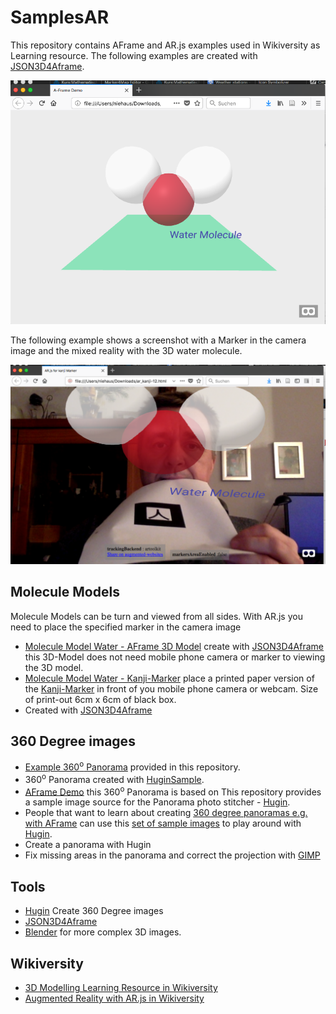 # SamplesAR
This repository contains AFrame and AR.js examples used in Wikiversity as Learning resource. The following examples are created with [JSON3D4Aframe](https://niebert.github.io/JSON3D4Aframe/index.html).

![AFrame Example](images/water_molecule_aframe.png)

The following example shows a screenshot with a Marker in the camera image and the mixed reality with the 3D water molecule. 

![AR.js Kanji Marker Example](images/water_molecule_kanji.png)

## Molecule Models
Molecule Models can be turn and viewed from all sides. With AR.js you need to place the specified marker in the camera image
* [Molecule Model Water - AFrame 3D Model](https://niebert.github.io/SampleAR/water_aframe.html) create with [JSON3D4Aframe](https://niebert.github.io/JSON3D4Aframe/index.html) this 3D-Model does not need mobile phone camera or marker to viewing the 3D model.
* [Molecule Model Water - Kanji-Marker](https://niebert.github.io/SampleAR/water_hiro.html) place a printed paper version of the  [Kanji-Marker](https://github.com/artoolkit/artoolkit5/blob/master/doc/patterns/Kanji%20pattern.pdf) in front of you mobile phone camera or webcam. Size of print-out 6cm x 6cm of black box.
* Created with [JSON3D4Aframe](https://niebert.github.io/JSON3D4Aframe)

## 360 Degree images
* [Example 360<sup>o</sup> Panorama](https://niebert.gihub.io/SampleAR/durlach_saumarkt.html) provided in this repository.
* 360<sup>o</sup> Panorama created with [HuginSample](https://www.github.com/niebert/HuginSample).
* [AFrame Demo]() this 360<sup>o</sup> Panorama is based on
This repository provides a sample image source for the Panorama photo stitcher - [Hugin](http://hugin.sourceforge.net/download/).
* People that want to learn about creating [360 degree panoramas e.g. with AFrame](https://aframe.io/examples/showcase/sky/) can use this [set of sample images](https://github.com/niebert/HuginSample/archive/master.zip) to play around with [Hugin](http://hugin.sourceforge.net/download/).
* Create a panorama with Hugin
* Fix missing areas in the panorama and correct the projection with [GIMP](https://www.gimp.org/downloads/)

## Tools
* [Hugin](http://hugin.sourceforge.net/download/) Create 360 Degree images
* [JSON3D4Aframe](https://niebert.github.io/JSON3D4Aframe/index.html)
* [Blender](https://www.blender.org/) for more complex 3D images.

## Wikiversity 
* [3D Modelling Learning Resource in Wikiversity](https://en.wikiversity.org/wiki/3D_Modelling)
*  [Augmented Reality with AR.js in Wikiversity](https://en.wikiversity.org/wiki/3D_Modelling/Create_3D_Models/AR.js)

